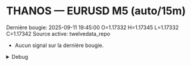 # THANOS — EURUSD M5 (auto/15m)
Dernière bougie: 2025-09-11 19:45:00  O=1.17332  H=1.17345  L=1.17332  C=1.17342
Source active: twelvedata_repo

- Aucun signal sur la dernière bougie.

<details><summary>Debug</summary>

- TD_API_KEY manquant.

</details>